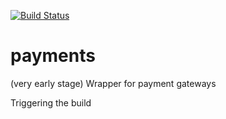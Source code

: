 [![Build Status](https://travis-ci.org/gintonicweb/payments.svg)](https://travis-ci.org/gintonicweb/payments)

# payments
(very early stage) Wrapper for payment gateways

Triggering the build

